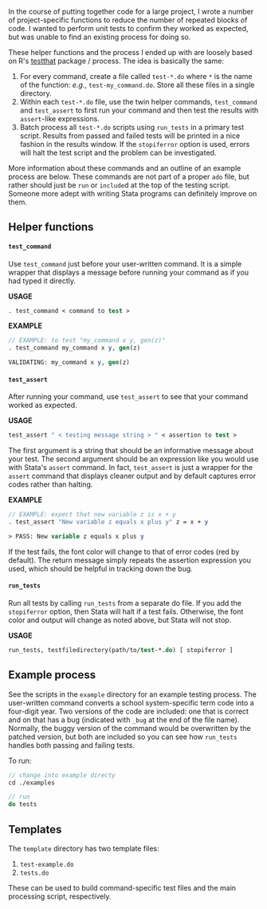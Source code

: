 In the course of putting together code for a large project, I wrote a
number of project-specific functions to reduce the number of repeated
blocks of code. I wanted to perform unit tests to confirm they worked
as expected, but was unable to find an existing process for doing so.

These helper functions and the process I ended up with are loosely
based on R's [testthat](https://testthat.r-lib.org) package /
process. The idea is basically the same:

1. For every command, create a file called `test-*.do` where `*` is
   the name of the function: *e.g.*, `test-my_command.do`. Store all
   these files in a single directory.  
1. Within each `test-*.do` file, use the twin helper commands,
   `test_command` and `test_assert` to first run your command and then
   test the results with `assert`-like expressions.  
1. Batch process all `test-*.do` scripts using `run_tests` in a
   primary test script. Results from passed and failed tests will be
   printed in a nice fashion in the results window. If the
   `stopiferror` option is used, errors will halt the test script and
   the problem can be investigated.  
   
More information about these commands and an outline of an example
process are below. These commands are not part of a proper `ado` file,
but rather should just be `run` or `include`d at the top of the
testing script. Someone more adept with writing Stata programs can
definitely improve on them.

## Helper functions

#### `test_command`

Use `test_command` just before your user-written command. It is a
simple wrapper that displays a message before running your command as
if you had typed it directly.

**USAGE**
```stata
. test_command < command to test >
```

**EXAMPLE**
```stata
// EXAMPLE: to test "my_command x y, gen(z)"
. test_command my_command x y, gen(z)

VALIDATING: my_command x y, gen(z)
```

#### `test_assert`

After running your command, use `test_assert` to see that your command
worked as expected.

**USAGE**
```stata
test_assert " < testing message string > " < assertion to test >
```

The first argument is a string that should be an informative message
about your test. The second argument should be an expression like you
would use with Stata's `assert` command. In fact, `test_assert` is
just a wrapper for the `assert` command that displays cleaner output
and by default captures error codes rather than halting.

**EXAMPLE**
```stata
// EXAMPLE: expect that new variable z is x + y
. test_assert "New variable z equals x plus y" z = x + y 

> PASS: New variable z equals x plus y
```

If the test fails, the font color will change to that of error codes
(red by default). The return message simply repeats the assertion
expression you used, which should be helpful in tracking down the
bug.

#### `run_tests`

Run all tests by calling `run_tests` from a separate do file. If you
add the `stopiferror` option, then Stata will halt if a test
fails. Otherwise, the font color and output will change as noted
above, but Stata will not stop.

**USAGE**
```stata
run_tests, testfiledirectory(path/to/test-*.do) [ stopiferror ]
```

## Example process

See the scripts in the `example` directory for an example testing
process. The user-written command converts a school system-specific
term code into a four-digit year. Two versions of the code are
included: one that is correct and on that has a bug (indicated with
`_bug` at the end of the file name). Normally, the buggy version of
the command would be overwritten by the patched version, but both are
included so you can see how `run_tests` handles both passing and
failing tests.

To run:

```stata
// change into example directy
cd ./examples

// run
do tests
```

## Templates

The `template` directory has two template files:  

1. `test-example.do`  
1. `tests.do`  

These can be used to build command-specific test files and the main
processing script, respectively.
